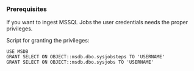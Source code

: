 ### Prerequisites

If you want to ingest MSSQL Jobs the user credentials needs the proper privileges.

Script for granting the privileges:
```
USE MSDB
GRANT SELECT ON OBJECT::msdb.dbo.sysjobsteps TO 'USERNAME'
GRANT SELECT ON OBJECT::msdb.dbo.sysjobs TO 'USERNAME'
```
